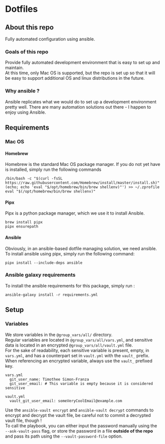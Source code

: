 # Dotfiles

## About this repo
Fully automated configuration using ansible.

### Goals of this repo
Provide fully automated development environment that is easy to set up and maintain.  
At this time, only Mac OS is supported, but the repo is set up so that it will be easy to support additional OS and linux distributions in the future.

### Why ansible ?
Ansible replicates what we would do to set up a development environment pretty well. There are many automation solutions out there - I happen to enjoy using Ansible.

## Requirements
### Mac OS
#### Homebrew
Homebrew is the standard Mac OS package manager. If you do not yet have is installed, simply run the following commands
```
/bin/bash -c "$(curl -fsSL https://raw.githubusercontent.com/Homebrew/install/master/install.sh)"
(echo; echo 'eval "$/opt/homebrew/bin/brew shellenv)"') >> ~/.zprofile
eval "$(/opt/homebrew/bin/brew shellenv)"
```

#### Pipx
Pipx is a python package manager, which we use it to install Ansible.
```
brew install pipx
pipx ensurepath
```

#### Ansible
Obviously, in an ansible-based dotfile managing solution, we need ansible.
To install ansible using pipx, simply run the following command: 
```
pipx install --include-deps ansible
```

### Ansible galaxy requirements
To install the ansible requirements for this package, simply run :
```
ansible-galaxy install -r requirements.yml
```

## Setup
### Variables
We store variables in the `@group_vars/all/` directory.  
Regular variables are located in `@group_vars/all/vars.yml`, and sensitive data is located in an encrypted `@group_vars/all/vault.yml` file.  
For the sake of readability, each sensitive variable is present, empty, in `vars.yml`, and has a counterpart set in `vault.yml` with the `vault_` prefix.  
When referencing an encrypted variable, always use the `vault_` prefixed key.

```
vars.yml
  git_user_name: Timothee Simon-Franza
  git_user_email: # This variable is empty because it is considered sensitive

vault.yml
  vault_git_user_email: someVeryCoolEmail@example.com
```

Use the `ansible-vault encrypt` and `ansible-vault decrypt` commands to encrypt and decrypt the vault file, be careful not to commit a decrypted vault file, though !  
To call the playbook, you can either input the password manually using the `--ask-vault-pass` flag, or store the password in a file **outside of the repo** and pass its path using the `--vault-password-file` option.
